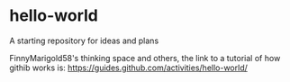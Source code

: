 # hello-world
A starting repository for ideas and plans

FinnyMarigold58's thinking space and others, the link to a tutorial of how githib works is: https://guides.github.com/activities/hello-world/
